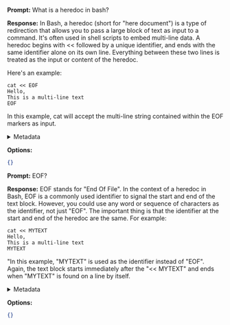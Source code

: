 **Prompt:**
What is a heredoc in bash?

**Response:**
In Bash, a heredoc (short for "here document") is a type of redirection that allows you to pass a large block of text as input to a command. It's often used in shell scripts to embed multi-line data. A heredoc begins with << followed by a unique identifier, and ends with the same identifier alone on its own line. Everything between these two lines is treated as the input or content of the heredoc.

Here's an example:

```
cat << EOF
Hello, 
This is a multi-line text
EOF
```

In this example, cat will accept the multi-line string contained within the EOF markers as input.

<details><summary>Metadata</summary>

- Duration: 17190 ms
- Datetime: 2023-08-31T16:12:13.509433
- Model: gpt-4-0613

</details>

**Options:**
```json
{}
```

**Prompt:**
EOF?

**Response:**
EOF stands for "End Of File". In the context of a heredoc in Bash, EOF is a commonly used identifier to signal the start and end of the text block. However, you could use any word or sequence of characters as the identifier, not just "EOF". The important thing is that the identifier at the start and end of the heredoc are the same. For example:

```
cat << MYTEXT
Hello, 
This is a multi-line text
MYTEXT
```

"In this example, "MYTEXT" is used as the identifier instead of "EOF". Again, the text block starts immediately after the "<< MYTEXT" and ends when "MYTEXT" is found on a line by itself.

<details><summary>Metadata</summary>

- Duration: 19069 ms
- Datetime: 2023-08-31T16:13:26.730702
- Model: gpt-4-0613

</details>

**Options:**
```json
{}
```

